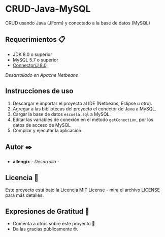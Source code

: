 # CRUD-Java-MySQL
CRUD usando Java (JForm) y conectado a la base de datos (MySQL)


## Requerimientos 📋
- JDK 8.0 o superior
- MySQL 5.7 o superior
- [Connector/J 8.0](https://dev.mysql.com/downloads/connector/j/)

*Desarrollado en Apache Netbeans*

## Instrucciones de uso

1. Descargar e importar el proyecto al IDE (Netbeans, Eclipse u otro).
2. Agregar a las bibliotecas del proyecto el conector de Java a MySQL.
3. Cargar la base de datos ```escuela.sql``` a MySQL.
4. Editar las variables de conexión en el método ```getConection```, por los datos de acceso de MySQL
5. Compilar y ejecutar la aplicación.

## Autor ✒️
- **allengix** - *Desarrollo* -

## Licencia 📄

Este proyecto está bajo la Licencia MIT License - mira el archivo [LICENSE](LICENSE) para más detalles.

## Expresiones de Gratitud 🎁

* Comenta a otros sobre este proyecto 📢
* Da las gracias públicamente 🤓.


